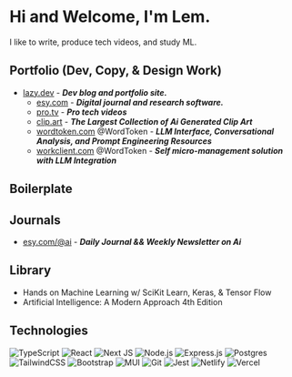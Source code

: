 # Hi and Welcome, I'm Lem. 

<!-- A born and raised NYC dev from Queens, I recently moved to Miami, FL with my wife and 1-year-old daughter to escape the cold winters but am now missing out on all of the great NYC food options :(, it's okay, the doordash bill is now manageable and my wife is an excellent chef!! :p -->


I like to write, produce tech videos, and study ML.

## Portfolio (Dev, Copy, & Design Work)


- [lazy.dev][LazyDevHome] - ***Dev blog and portfolio site.***
  - [esy.com][EsyHome] - ***Digital journal and research software.***
  - [pro.tv][ProTV] - ***Pro tech videos***
  - [clip.art][ClipArtHome] - ***The Largest Collection of Ai Generated Clip Art***
  - [wordtoken.com][WordTokenHome] @WordToken - ***LLM Interface, Conversational Analysis, and Prompt Engineering Resources***
  - [workclient.com][WordTokenHome] @WordToken - ***Self micro-management solution with LLM Integration***
 
<!--
 - [orgolytics.com][OrgolyticsHome] @Orgolytics - ***Use LLMs to Evaluate Your Health Data***
 - [virtualmascot.com][VirtualMascotHome] @VirtualMascot - ***3D Avatars + LLMs for your brand***
 - [pkr.bet][PKR]  - ***Poker App***  
 - [bankofdefi.com][BankofDeFiHome] @BankofDeFi - ***DeFi banking*** 
 - [wordtoken.com][WordTokenHome] @WordToken - ***LLM Interface, Conversational Analysis, and Prompt Engineering Resources*** -->


## Boilerplate

## Journals 
<!-- - [esy.com/@journal][EsyJournal] - ***Journal on all things Writing*** -->
- [esy.com/@ai][EsyAi] - ***Daily Journal && Weekly Newsletter on Ai***


## Library
* Hands on Machine Learning w/ SciKit Learn, Keras, & Tensor Flow
* Artificial Intelligence: A Modern Approach 4th Edition





## Technologies

![TypeScript](https://img.shields.io/badge/typescript-272b33?logo=typescript&logoColor=ead41c&style=for-the-badge)
![React](https://img.shields.io/badge/react-272b33?logo=react&logoColor=61dbfb&style=for-the-badge)
![Next JS](https://img.shields.io/badge/Next-272b33?style=for-the-badge&logo=next.js&logoColor=white) 
![Node.js](https://img.shields.io/badge/node.js-272b33?logo=node.js&logoColor=6bbf47&style=for-the-badge)
![Express.js](https://img.shields.io/badge/express-272b33?logo=express&logoColor=white&style=for-the-badge)
![Postgres](https://img.shields.io/badge/PostgreSQL-272b33?style=for-the-badge&logo=postgresql&logoColor=31648c)
![TailwindCSS](https://img.shields.io/badge/tailwindcss-272b33?style=for-the-badge&logo=tailwind-css&logoColor=07b0ce) 
![Bootstrap](https://img.shields.io/badge/bootstrap-272b33?style=for-the-badge&logo=bootstrap&logoColor=7710ee) 
![MUI](https://img.shields.io/badge/MUI-272b33?style=for-the-badge&logo=mui&logoColor=0079f2) 
![Git](https://img.shields.io/badge/git-272b33?style=for-the-badge&logo=git&logoColor=f05033) 
![Jest](https://img.shields.io/badge/-jest-272b33?style=for-the-badge&logo=jest&logoColor=99425b) 
![Netlify](https://img.shields.io/badge/netlify-272b33?style=for-the-badge&logo=netlify&logoColor=#00C7B7) 
![Vercel](https://img.shields.io/badge/vercel-272b33?style=for-the-badge&logo=vercel&logoColor=white) 

<!-- SOCIALS -->


[EsyHome]: https://www.esy.com/
[EsyJournal]: https://www.esy.com/@journal
[EsyAi]: https://www.esy.com/@ai
[EsyEdu]: https://www.esy.com/@ai
[WordTokenHome]: https://www.wordtoken.com
[OrgolyticsHome]: https://www.orgolytics.com
[BankofDeFiHome]: https://www.bankofdefi.com
[VirtualMascotHome]: https://www.VirtualMascot.com
[TwitterProfile]: https://twitter.com/EsyJournal
[ProTV]: https://www.pro.tv
[ProTVNews]: https://www.pro.tv/newsletter
[PKR]: https://www.pkr.bet
[ClipArtHome]: https://www.clip.art/
[LazyDevHome]: https://www.lazy.dev/

